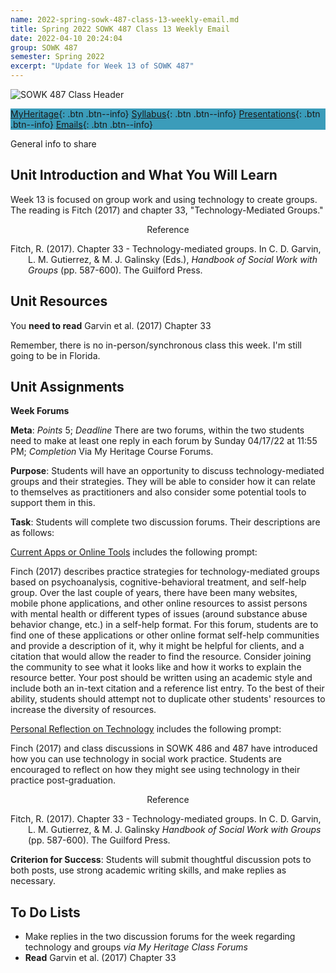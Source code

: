 ```yaml
---
name: 2022-spring-sowk-487-class-13-weekly-email.md
title: Spring 2022 SOWK 487 Class 13 Weekly Email
date: 2022-04-10 20:24:04
group: SOWK 487
semester: Spring 2022
excerpt: "Update for Week 13 of SOWK 487"
---
```


![SOWK 487 Class Header](https://jacobrcampbell.com/assets/media/2020-class-header-sowk-theories-of-practice-ii.png)

<div style="background-color: #3b9cba; width: 100%;" markdown="1">

[MyHeritage](https://myheritage.heritage.edu/ICS/Academics/SOWK/SOWK_487W/2122_SP-SOWK_487W-2/){: .btn .btn--info}
[Syllabus](https://jacobrcampbell.com/assets/media/2022-spring-sowk-487-syllabus.pdf){: .btn .btn--info}
[Presentations](https://presentations.jacobrcampbell.com){: .btn .btn--info}
[Emails](https://jacobrcampbell.com/communications/){: .btn .btn--info}

</div>

General info to share

## Unit Introduction and What You Will Learn

Week 13 is focused on group work and using technology to create groups. The reading is Fitch (2017) and chapter 33, "Technology-Mediated Groups."

<div style="text-align: center" markdown="1">
Reference
</div>
<div style="margin: 0 0 0 2em; text-indent: -2em;" markdown="1">

Fitch, R. (2017). Chapter 33 - Technology-mediated groups. In C. D. Garvin, L. M. Gutierrez, & M. J. Galinsky (Eds.), _Handbook of Social Work with Groups_ (pp. 587-600). The Guilford Press.

</div>

## Unit Resources

You **need to read** Garvin et al. (2017) Chapter 33

Remember, there is no in-person/synchronous class this week. I'm still going to be in Florida.

## Unit Assignments

**Week Forums**

**Meta**: _Points_ 5; _Deadline_ There are two forums, within the two students need to make at least one reply in each forum by Sunday 04/17/22 at 11:55 PM; _Completion_ Via My Heritage Course Forums.

**Purpose**: Students will have an opportunity to discuss technology-mediated groups and their strategies. They will be able to consider how it can relate to themselves as practitioners and also consider some potential tools to support them in this.

**Task**: Students will complete two discussion forums. Their descriptions are as follows:

[Current Apps or Online Tools](https://myheritage.heritage.edu/ICS/Academics/SOWK/SOWK_487W/2122_SP-SOWK_487W-2/W-13_411_—_417.jnz?portlet=Group_Discussion_Forums&screen=PostView&screenType=change&id=298ac681-7a7c-45d6-ba72-7371945827e7) includes the following prompt:

Finch (2017) describes practice strategies for technology-mediated groups based on psychoanalysis, cognitive-behavioral treatment, and self-help group. Over the last couple of years, there have been many websites, mobile phone applications, and other online resources to assist persons with mental health or different types of issues (around substance abuse behavior change, etc.) in a self-help format. For this forum, students are to find one of these applications or other online format self-help communities and provide a description of it, why it might be helpful for clients, and a citation that would allow the reader to find the resource. Consider joining the community to see what it looks like and how it works to explain the resource better. Your post should be written using an academic style and include both an in-text citation and a reference list entry. To the best of their ability, students should attempt not to duplicate other students' resources to increase the diversity of resources.

[Personal Reflection on Technology](https://myheritage.heritage.edu/ICS/Academics/SOWK/SOWK_487W/2122_SP-SOWK_487W-2/W-13_411_—_417.jnz?portlet=Group_Discussion_Forums&screen=PostView&screenType=change&id=1be0a8a0-b4b9-40e1-814a-74a5206aff60) includes the following prompt:

Finch (2017) and class discussions in SOWK 486 and 487 have introduced how you can use technology in social work practice. Students are encouraged to reflect on how they might see using technology in their practice post-graduation.

<div style="text-align: center" markdown="1">
Reference
</div>
<div style="margin: 0 0 0 2em; text-indent: -2em;" markdown="1">

Fitch, R. (2017). Chapter 33 - Technology-mediated groups. In C. D. Garvin, L. M. Gutierrez, & M. J. Galinsky _Handbook of Social Work with Groups_ (pp. 587-600). The Guilford Press. 

</div>

**Criterion for Success**: Students will submit thoughtful discussion pots to both posts, use strong academic writing skills, and make replies as necessary.


## To Do Lists

- Make replies in the two discussion forums for the week regarding technology and groups _via My Heritage Class Forums_
- **Read** Garvin et al. (2017) Chapter 33


